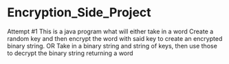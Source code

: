 # Encryption_Side_Project
Attempt #1
This is a java program what will either take in a word
Create a random key and then encrypt the word with said key
to create an encrypted binary string.
OR
Take in a binary string and string of keys, then use those to decrypt the binary string returning a word
